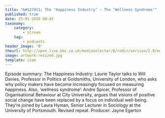 ```yaml
---
title: "&#127911; The ‘Happiness Industry’ - The ‘Wellness Syndrome’"
published: true
date: 25-01-2020 08:45
taxonomy:
    category:
        - stream
    tag:
        - podcasts
header_image: '0'
theurl: http://open.live.bbc.co.uk/mediaselector/6/redir/version/2.0/mediaset/audio-nondrm-download/proto/http/vpid/p07zx4wc.mp3
image: artwork-resized.jpg
template: item
--- 
```

Episode summary: The Happiness Industry: Laurie Taylor talks to Will Davies, Professor in Politics at Goldsmiths, University of London, who asks why policy makers have become increasingly focused on measuring happiness. Also, ‘wellness syndrome’: Andre Spicer, Professor of Organisational Behaviour at City University, argues that visions of positive social change have been replaced by a focus on individual well-being. They’re joined by Laura Hyman, Senior Lecturer in Sociology at the University of Portsmouth. Revised repeat. Producer: Jayne Egerton
